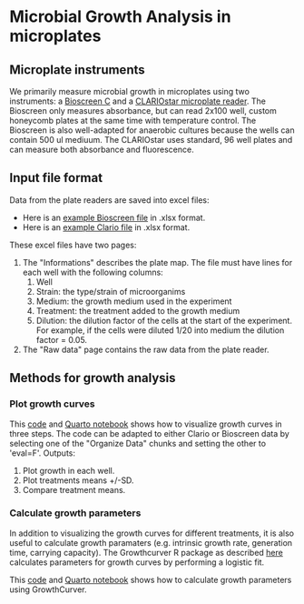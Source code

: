 # Microbial Growth Analysis in microplates

## Microplate instruments

We primarily measure microbial growth in microplates using two instruments: a [Bioscreen C](https://www.bioscreen.fi/) and a [CLARIOstar microplate reader](https://www.bmglabtech.com/en/clariostar-plus/). The Bioscreen only measures absorbance, but can read 2x100 well, custom honeycomb plates at the same time with temperature control. The Bioscreen is also well-adapted for anaerobic cultures because the wells can contain 500 ul mediuum. The CLARIOstar uses standard, 96 well plates and can measure both absorbance and fluorescence. 

## Input file format

Data from the plate readers are saved into excel files:
* Here is an [example Bioscreen file](https://github.com/actolonen/Analysis_Lab/blob/main/Growth/Microplates/Data/growthData_Bioscreen.xlsx) in .xlsx format.
* Here is an [example Clario file](https://github.com/actolonen/Analysis_Lab/blob/main/Growth/Microplates/Data/growthData_Clario.xlsx) in .xlsx format.

These excel files have two pages:
1. The "Informations" describes the plate map. The file must have lines for each well with the following columns:
   1. Well
   2. Strain: the type/strain of microorganims
   3. Medium: the growth medium used in the experiment
   4. Treatment: the treatment added to the growth medium
   5. Dilution: the dilution factor of the cells at the start of the experiment. For example, if the cells were diluted 1/20 into medium the dilution factor = 0.05.
2. The "Raw data" page contains the raw data from the plate reader.   

## Methods for growth analysis

### Plot growth curves
This [code](https://github.com/actolonen/Analysis_Lab/blob/main/Growth/Microplates/Code/plotGrowth_means.qmd) and [Quarto notebook](https://github.com/actolonen/Analysis_Lab/blob/main/Growth/Microplates/Code/plotGrowth_means.html) shows how to visualize growth curves in three steps. The code can be adapted to either Clario or Bioscreen data by selecting one of the "Organize Data" chunks and setting the other to 'eval=F'.
Outputs:

1. Plot growth in each well.
2. Plot treatments means +/-SD.
3. Compare treatment means.

### Calculate growth parameters
In addition to visualizing the growth curves for different treatments, it is also useful to calculate growth paramaters (e.g. intrinsic growth rate, generation time, carrying capacity). The Growthcurver R package as described [here](https://github.com/actolonen/Analysis_Lab/blob/main/Growth/Microplates/Logistic_Fit/2024.02_growthcurver.md) calculates parameters for growth curves by performing a logistic fit.

This [code](https://github.com/actolonen/Analysis_Lab/blob/main/Growth/Microplates/Code/plotGrowth_means_growthCurver_Bioscreen.qmd) and [Quarto notebook](https://github.com/actolonen/Analysis_Lab/blob/main/Growth/Microplates/Code/plotGrowth_means_growthCurver_Bioscreen.html) shows how to calculate growth parameters using GrowthCurver.

